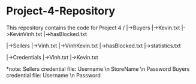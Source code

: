 # Project-4-Repository
This repository contains the code for Project 4
/
|->Buyers
        |->Kevin.txt
                   |->KevinVinh.txt
                   |->hasBlocked.txt
         
|->Sellers
        |->Vinh.txt
                  |->VinhKevin.txt
                  |->hasBlocked.txt
                  |->statistics.txt
               
|->Credentials
        |->Vinh.txt
        |->Kevin.txt
        
        
        
*note: Sellers credential file: Username \n StoreName \n Password
       Buyers credential file: Username \n Password

